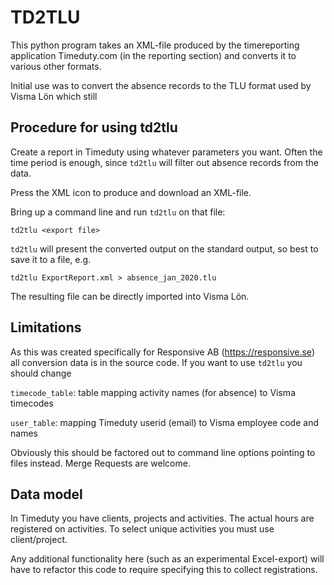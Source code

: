 # TD2TLU

This python program takes an XML-file produced by the timereporting application
Timeduty.com (in the reporting section) and converts it to various other formats.

Initial use was to convert the absence records to the TLU format used by Visma Lön
which still 

## Procedure for using td2tlu

Create a report in Timeduty using whatever parameters you want. Often the time
period is enough, since `td2tlu` will filter out absence records from the data.

Press the XML icon to produce and download an XML-file.

Bring up a command line and run `td2tlu` on that file:

    td2tlu <export file>

`td2tlu` will present the converted output on the standard output, so best to
save it to a file, e.g.

    td2tlu ExportReport.xml > absence_jan_2020.tlu

The resulting file can be directly imported into Visma Lön.

## Limitations

As this was created specifically for Responsive AB (https://responsive.se) all
conversion data is in the source code. If you want to use `td2tlu` you should change

`timecode_table`: table mapping activity names (for absence) to Visma timecodes

`user_table`: mapping Timeduty userid (email) to Visma employee code and names

Obviously this should be factored out to command line options pointing to files
instead. Merge Requests are welcome.

## Data model

In Timeduty you have clients, projects and activities. The actual hours are
registered on activities. To select unique activities you must use client/project.

Any additional functionality here (such as an experimental Excel-export) will
have to refactor this code to require specifying this to collect registrations.
